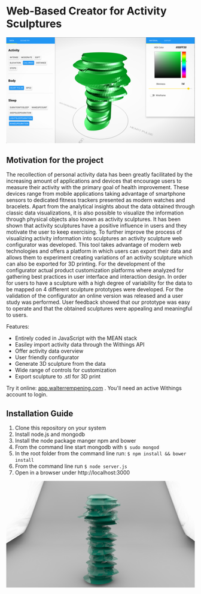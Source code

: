 # Web-Based Creator for Activity Sculptures #

![Configurator UI](configurator-ui.png)

## Motivation for the project ##
The recollection of personal activity data has been greatly facilitated by the
increasing amount of applications and devices that encourage users to measure
their activity with the primary goal of health improvement. These
devices range from mobile applications taking advantage of smartphone sensors to
dedicated fitness trackers presented as modern watches and bracelets. Apart from the
analytical insights about the data obtained through classic data
visualizations, it is also possible to visualize the information through
physical objects also known as activity sculptures. It has been shown that
activity sculptures have a positive influence in users and they motivate the
user to keep exercising. To further improve the process of visualizing activity
information into sculptures an activity sculpture web configurator was
developed. This tool takes advantage of modern web
technologies and offers a platform in which users can export their data and
allows them to experiment creating variations of an activity sculpture which can also
be exported for 3D printing. For the development of the configurator actual
product customization platforms where analyzed for gathering best practices in
user interface and interaction design. In order for users to have a sculpture
with a high degree of variability for the data to be mapped on 4 
different sculpture prototypes were developed. For the validation of the
configurator an online version was released and a user study was performed.
User feedback showed that our prototype was easy to operate and that the
obtained sculptures were appealing and meaningful to users.

Features:
  * Entirely coded in JavaScript with the MEAN stack
  * Easiley import activity data through the Withings API
  * Offer activity data overview
  * User friendly configurator
  * Generate 3D sculpture from the data
  * Wide range of controls for customization
  * Export sculpture to .stl for 3D print

Try it online: [app.walterrempening.com](http://app.walterrempening.com) .
You'll need an active Withings account to login.

## Installation Guide ##
1. Clone this repository on your system
2. Install node.js and mongodb
3. Install the node package manger npm and bower
4. From the command line start mongodb with `$ sudo mongod` 
5. In the root folder from the command line run: 
  `$ npm install && bower install`
6. From the command line run `$ node server.js`
7. Open in a browser under http://localhost:3000

![3D Printed Render](softboxes2.jpg)

